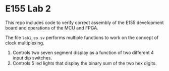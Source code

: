 # E155 Lab 2

This repo includes code to verify correct assembly of the E155 development board and operations of the MCU and FPGA.

The file `lab1_eo.sv` performs multiple functions to work on the concept of clock multiplexing. 
1. Controls two seven segment display as a function of two different 4 input dip switches.
2. Controls 5 led lights that display the binary sum of the two hex digits.